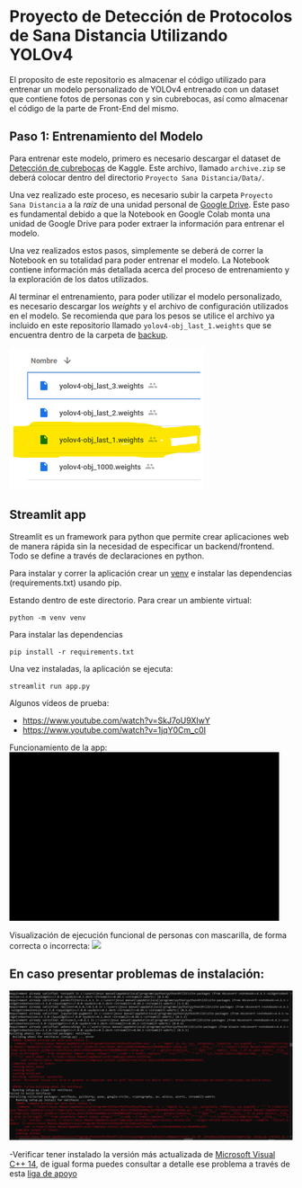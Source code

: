 # Proyecto de Detección de Protocolos de Sana Distancia Utilizando YOLOv4
El proposito de este repositorio es almacenar el código utilizado para entrenar un modelo personalizado de YOLOv4 entrenado con un dataset que contiene fotos de personas con y sin cubrebocas, así como almacenar el código de la parte de Front-End del mismo.

## Paso 1: Entrenamiento del Modelo
Para entrenar este modelo, primero es necesario descargar el dataset de [Detección de cubrebocas](https://www.kaggle.com/andrewmvd/face-mask-detection) de Kaggle. Este archivo, llamado `archive.zip` se deberá colocar dentro del directorio `Proyecto Sana Distancia/Data/`.

Una vez realizado este proceso, es necesario subir la carpeta `Proyecto Sana Distancia` a la *raíz* de una unidad personal de [Google Drive](https://www.drive.google.com/). Este paso es fundamental debido a que la Notebook en Google Colab monta una unidad de Google Drive para poder extraer la información para entrenar el modelo.

Una vez realizados estos pasos, simplemente se deberá de correr la Notebook en su totalidad para poder entrenar el modelo. La Notebook contiene información más detallada acerca del proceso de entrenamiento y la exploración de los datos utilizados.

Al terminar el entrenamiento, para poder utilizar el modelo personalizado, es necesario descargar los *weights* y el archivo de configuración utilizados en el modelo. Se recomienda que para los pesos se utilice el archivo ya incluido en este repositorio llamado `yolov4-obj_last_1.weights` que se encuentra dentro de la carpeta de [backup](https://github.com/Tecnologias-Emergentes-Equipo2/Proyecto2/tree/main/Proyecto%20Sana%20Distancia/backup).

![img1](./imgs/003.png)

## Streamlit app

Streamlit es un framework para python que permite crear aplicaciones web de manera rápida sin la necesidad de especificar un backend/frontend. Todo se define a través de declaraciones en python. 

Para instalar y correr la aplicación crear un [venv](https://docs.python.org/3/tutorial/venv.html) e instalar las dependencias (requirements.txt) usando pip.

Estando dentro de este directorio. Para crear un ambiente virtual:

```
python -m venv venv
```

Para instalar las dependencias
```
pip install -r requirements.txt
```

Una vez instaladas, la aplicación se ejecuta:
```
streamlit run app.py
```

Algunos vídeos de prueba: 
 * https://www.youtube.com/watch?v=SkJ7oU9XIwY
 * https://www.youtube.com/watch?v=1jqY0Cm_c0I 

Funcionamiento de la app:
![](./imgs/001.gif)

Visualización de ejecución funcional de personas con mascarilla, de forma correcta o incorrecta: 
![](./imgs/002.png)

## En caso presentar problemas de instalación:

![img1](./imgs/004.png)

-Verificar tener instalado la versión más actualizada de [Microsoft Visual C++ 14](https://visualstudio.microsoft.com/es/visual-cpp-build-tools/), de igual forma puedes consultar a detalle ese problema a través de esta [liga de apoyo](https://docs.microsoft.com/en-us/answers/questions/136595/error-microsoft-visual-c-140-or-greater-is-require.html)
